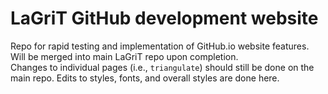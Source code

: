 # LaGriT GitHub development website #
Repo for rapid testing and implementation of GitHub.io website features.  
Will be merged into main LaGriT repo upon completion.  
Changes to individual pages (i.e., `triangulate`) should still be done on the main repo. Edits to styles, fonts, and overall styles are done here.
